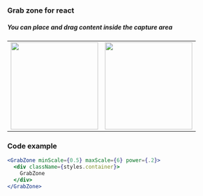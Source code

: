 ### Grab zone for react
##### You can place and drag content inside the capture area
<table>
  <tr>
    <td>
      <img
        width="200"
        height="200"
        src="https://img001.prntscr.com/file/img001/YiTXXW7ZTA67dSjfrFU1Sw.png"
      />
    </td>
    <td>
      <img
        width="200"
        height="200"
        src="https://img001.prntscr.com/file/img001/SYHWh-w5RaijNA2ZZcu1Uw.png"
      />
    </td>
  </tr>
</table>

### Code example
```jsx
<GrabZone minScale={0.5} maxScale={6} power={.2}>
  <div className={styles.container}>
    GrabZone
  </div>
</GrabZone>
```
